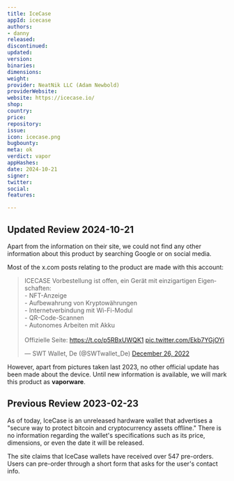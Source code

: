 ```yaml
---
title: IceCase
appId: icecase
authors:
- danny
released: 
discontinued: 
updated: 
version: 
binaries: 
dimensions: 
weight: 
provider: NeatNik LLC (Adam Newbold)
providerWebsite: 
website: https://icecase.io/
shop: 
country: 
price: 
repository: 
issue: 
icon: icecase.png
bugbounty: 
meta: ok
verdict: vapor
appHashes: 
date: 2024-10-21
signer: 
twitter: 
social: 
features: 

---
```


## Updated Review 2024-10-21

Apart from the information on their site, we could not find any other information about this product by searching Google or on social media. 

Most of the x.com posts relating to the product are made with this account:

<blockquote class="twitter-tweet"><p lang="de" dir="ltr">ICECASE Vorbestellung ist offen, ein Gerät mit einzigartigen Eigenschaften:<br>- NFT-Anzeige<br>- Aufbewahrung von Kryptowährungen<br>- Internetverbindung mit Wi-Fi-Modul<br>- QR-Code-Scannen<br>- Autonomes Arbeiten mit Akku<br><br>Offizielle Seite: <a href="https://t.co/p5RBxUWQK1">https://t.co/p5RBxUWQK1</a> <a href="https://t.co/Ekb7YGjOYi">pic.twitter.com/Ekb7YGjOYi</a></p>&mdash; SWT Wallet, De (@SWTwallet_De) <a href="https://twitter.com/SWTwallet_De/status/1607288832390758400?ref_src=twsrc%5Etfw">December 26, 2022</a></blockquote> <script async src="https://platform.twitter.com/widgets.js" charset="utf-8"></script>

However, apart from pictures taken last 2023, no other official update has been made about the device. Until new information is available, we will mark this product as **vaporware**.

## Previous Review 2023-02-23

As of today, IceCase is an unreleased hardware wallet that advertises a "secure way to protect bitcoin and cryptocurrency assets offline." There is no information regarding the wallet's specifications such as its price, dimensions, or even the date it will be released.

The site claims that IceCase wallets have received over 547 pre-orders. Users can pre-order through a short form that asks for the user's contact info.
